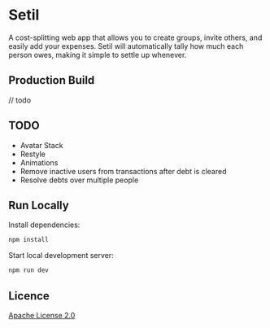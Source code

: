 # Setil

A cost-splitting web app that allows you to create groups, invite others, and easily add your expenses. Setil will automatically tally how much each person owes, making it simple to settle up whenever.

## Production Build

// todo

## TODO

- Avatar Stack
- Restyle
- Animations
- Remove inactive users from transactions after debt is cleared
- Resolve debts over multiple people

## Run Locally

Install dependencies:

```bash
npm install
```

Start local development server:

```bash
npm run dev
```

## Licence

[Apache License 2.0](LICENSE)
